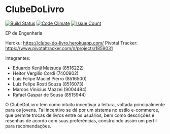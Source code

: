 # ClubeDoLivro

[![Build Status](https://travis-ci.org/luispierro/ClubeDoLivro.png)](https://travis-ci.org/luispierro/ClubeDoLivro)
[![Code Climate](https://codeclimate.com/github/luispierro/ClubeDoLivro/badges/gpa.svg)](https://codeclimate.com/github/luispierro/ClubeDoLivro)
[![Issue Count](https://codeclimate.com/github/luispierro/ClubeDoLivro/badges/issue_count.svg)](https://codeclimate.com/github/luispierro/ClubeDoLivro)

EP de Engenharia

Heroku: https://clube-do-livro.herokuapp.com/
Pivotal Tracker: https://www.pivotaltracker.com/n/projects/1859031

Integrantes:

- Eduardo Kenji Matsuda (8516222)
- Heitor Vergilio Cordi (7400902)
- Luis Felipe Maciel Pierro (8516500)
- Luiz Felipe Rosti Souza (8516073)
- Marcos Vinicius Mazzei (9004484)
- Rafael Gaspar de Sousa (8515944)

O ClubeDoLivro tem como intuito incentivar a leitura, voltada principalmente para os jovens. Tal incentivo se dá por um sistema no estilo e-commerce, que permite trocas de livros entre os usuários, bem como descrições e resenhas de acordo com suas preferências, construindo assim um perfil para recomendações.
